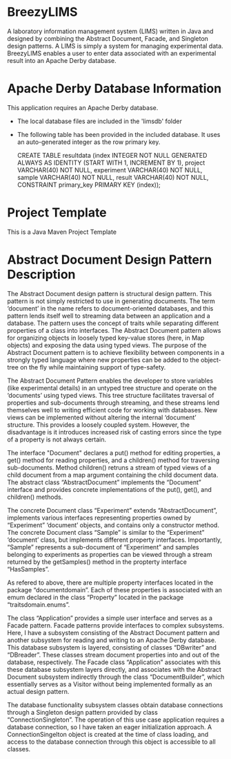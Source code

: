 # BreezyLIMS

A laboratory information management system (LIMS) written in Java and designed by combining the Abstract Document, Facade, and Singleton design patterns. A LIMS is simply a system for managing experimental data. BreezyLIMS enables a user to enter data associated with an experimental result into an Apache Derby database.

# Apache Derby Database Information

This application requires an Apache Derby database.
- The local database files are included in the 'limsdb' folder
- The following table has been provided in the included database. It uses an auto-generated integer as the row primary key.

  CREATE TABLE resultdata (index INTEGER NOT NULL GENERATED ALWAYS AS IDENTITY (START WITH 1, INCREMENT BY 1), 
    project VARCHAR(40) NOT NULL, experiment VARCHAR(40) NOT NULL, sample VARCHAR(40) NOT NULL, result VARCHAR(40) NOT NULL, 
    CONSTRAINT primary_key PRIMARY KEY (index));

# Project Template

This is a Java Maven Project Template

# Abstract Document Design Pattern Description

The Abstract Document design pattern is structural design pattern. This pattern is not simply restricted to use in generating documents.
The term ‘document’ in the name refers to document-oriented databases, and this pattern lends itself well to streaming data between an application and a database. The pattern uses the concept of traits while separating different properties of a class into interfaces. The Abstract Document pattern allows for organizing objects in loosely typed key-value stores (here, in Map objects) and exposing the data using typed views. The purpose of the Abstract Document pattern is to achieve flexibility between components in a strongly typed language where new properties can be added to the object-tree on the fly while maintaining support of type-safety. 

The Abstract Document Pattern enables the developer to store variables (like experimental details) in an untyped tree structure and 
operate on the ‘documents’ using typed views. This tree structure facilitates traversal of properties and sub-documents through 
streaming, and these streams lend themselves well to writing efficient code for working with databases. New views can be implemented 
without altering the internal ‘document’ structure. This provides a loosely coupled system. However, the disadvantage is it introduces 
increased risk of casting errors since the type of a property is not always certain.

The interface "Document" declares a put() method for editing properties, a get() method for reading properties, and a children() method 
for traversing sub-documents. Method children() retruns a stream of typed views of a child document from a map argument containing the 
child document data. The abstract class “AbstractDocument” implements the “Document” interface and provides concrete implementations of 
the put(), get(), and children() methods. 

The concrete Document class “Experiment” extends “AbstractDocument”, implements various interfaces representing properties owned by 
“Experiment” ‘document’ objects, and contains only a constructor method. The concrete Document class “Sample” is similar to the 
“Experiment” ‘document’ class, but implements different property interfaces. Importantly, “Sample” represents a sub-document of 
“Experiment” and samples belonging to experiments as properties can be viewed through a stream returned by the getSamples() method 
in the propterty interface “HasSamples”.

As refered to above, there are multiple property interfaces located in the package “documentdomain”. Each of these properties is 
associated with an emum declared in the class “Property” located in the package “traitsdomain.enums”.

The class “Application” provides a simple user interface and serves as a Facade pattern. Facade patterns provide interfaces to complex 
subsystems. Here, I have a subsystem consisting of the Abstract Document pattern and another subsystem for reading and writing to an 
Apache Derby database. This database subsystem is layered, consisting of classes “DBwriter” and “DBreader”. These classes stream 
document properties into and out of the database, respectively. The Facade class “Application” associates with this these database 
subsystem layers directly, and associates with the Abstract Document subsystem indirectly through the class “DocumentBuilder”, which
essentially serves as a Visitor without being implemented formally as an actual design pattern.

The database functionality subsystem classes obtain database connections through a Singleton design pattern provided by class 
“ConnectionSingleton”. The operation of this use case application requires a database connection, so I have taken an eager 
initialization approach. A ConnectionSingelton object is created at the time of class loading, and access to the database connection 
through this object is accessible to all classes.